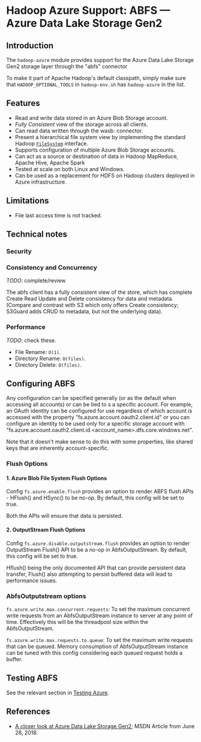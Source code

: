 <!---
  Licensed under the Apache License, Version 2.0 (the "License");
  you may not use this file except in compliance with the License.
  You may obtain a copy of the License at

   http://www.apache.org/licenses/LICENSE-2.0

  Unless required by applicable law or agreed to in writing, software
  distributed under the License is distributed on an "AS IS" BASIS,
  WITHOUT WARRANTIES OR CONDITIONS OF ANY KIND, either express or implied.
  See the License for the specific language governing permissions and
  limitations under the License. See accompanying LICENSE file.
-->

# Hadoop Azure Support: ABFS  — Azure Data Lake Storage Gen2

<!-- MACRO{toc|fromDepth=1|toDepth=3} -->

## Introduction

The `hadoop-azure` module provides support for the Azure Data Lake Storage Gen2
storage layer through the "abfs" connector

To make it part of Apache Hadoop's default classpath, simply make sure that
`HADOOP_OPTIONAL_TOOLS` in `hadoop-env.sh` has `hadoop-azure` in the list.

## Features

* Read and write data stored in an Azure Blob Storage account.
* *Fully Consistent* view of the storage across all clients.
* Can read data written through the wasb: connector.
* Present a hierarchical file system view by implementing the standard Hadoop
  [`FileSystem`](../api/org/apache/hadoop/fs/FileSystem.html) interface.
* Supports configuration of multiple Azure Blob Storage accounts.
* Can act as a source or destination of data in Hadoop MapReduce, Apache Hive, Apache Spark
* Tested at scale on both Linux and Windows.
* Can be used as a replacement for HDFS on Hadoop clusters deployed in Azure infrastructure.



## Limitations

* File last access time is not tracked.


## Technical notes

### Security

### Consistency and Concurrency

*TODO*: complete/review

The abfs client has a fully consistent view of the store, which has complete Create Read Update and Delete consistency for data and metadata.
(Compare and contrast with S3 which only offers Create consistency; S3Guard adds CRUD to metadata, but not the underlying data).

### Performance

*TODO*: check these.

* File Rename: `O(1)`.
* Directory Rename: `O(files)`.
* Directory Delete: `O(files)`.

## Configuring ABFS

Any configuration can be specified generally (or as the default when accessing all accounts) or can be tied to s a specific account.
For example, an OAuth identity can be configured for use regardless of which account is accessed with the property
"fs.azure.account.oauth2.client.id"
or you can configure an identity to be used only for a specific storage account with
"fs.azure.account.oauth2.client.id.\<account\_name\>.dfs.core.windows.net".

Note that it doesn't make sense to do this with some properties, like shared keys that are inherently account-specific.

### <a name="flushconfigoptions"></a> Flush Options

#### <a name="abfsflushconfigoptions"></a> 1. Azure Blob File System Flush Options
Config `fs.azure.enable.flush` provides an option to render ABFS flush APIs -
 HFlush() and HSync() to be no-op. By default, this
config will be set to true.

Both the APIs will ensure that data is persisted.

#### <a name="outputstreamflushconfigoptions"></a> 2. OutputStream Flush Options
Config `fs.azure.disable.outputstream.flush` provides an option to render
OutputStream Flush() API to be a no-op in AbfsOutputStream. By default, this
config will be set to true.

Hflush() being the only documented API that can provide persistent data
transfer, Flush() also attempting to persist buffered data will lead to
performance issues.

### AbfsOutputstream options 

`fs.azure.write.max.concurrent.requests`: To set the maximum concurrent
 write requests from an AbfsOutputStream instance  to server at any point of
 time. Effectively this will be the threadpool size within the
 AbfsOutputStream.

`fs.azure.write.max.requests.to.queue`: To set the maximum write requests
 that can be queued. Memory consumption of AbfsOutputStream instance can be
 tuned with this config considering each queued request holds a buffer.
 
## Testing ABFS

See the relevant section in [Testing Azure](testing_azure.html).

## References

* [A closer look at Azure Data Lake Storage Gen2](https://azure.microsoft.com/en-gb/blog/a-closer-look-at-azure-data-lake-storage-gen2/);
MSDN Article from June 28, 2018.
